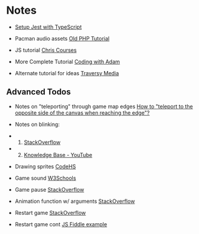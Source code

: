 # Notes

- [Setup Jest with TypeScript](https://itnext.io/testing-with-jest-in-typescript-cc1cd0095421)

- Pacman audio assets [Old PHP Tutorial](https://www.sourcecodester.com/javascript/15146/classic-pacman-game-using-javascript-free-source-code.html)

- JS tutorial [Chris Courses](https://www.youtube.com/watch?v=5IMXpp3rohQ&ab_channel=ChrisCourses)
- More Complete Tutorial [Coding with Adam](https://www.youtube.com/watch?v=Tk48dQCdQ3E)
- Alternate tutorial for ideas [Traversy Media](https://www.youtube.com/watch?v=YBtzzVwrTeE&ab_channel=TraversyMedia)

## Advanced Todos

- Notes on "teleporting" through game map edges [How to "teleport to the opposite side of the canvas when reaching the edge"?](https://forum.processing.org/two/discussion/19329/#Comment_80234)

- Notes on blinking:
- 1. [StackOverflow](https://stackoverflow.com/a/19130017)
- 2. [Knowledge Base - YouTube](https://www.youtube.com/watch?v=8JXA1_UmupI)

- Drawing sprites [CodeHS](https://codehs.com/tutorial/andy/Programming_Sprites_in_JavaScript)

- Game sound [W3Schools](https://www.w3schools.com/graphics/game_sound.asp)

- Game pause [StackOverflow](https://stackoverflow.com/a/43814511)

- Animation function w/ arguments [StackOverflow](https://stackoverflow.com/a/59192231)

- Restart game [StackOverflow](https://stackoverflow.com/a/36869864)
- Restart game cont [JS Fiddle example](https://jsfiddle.net/11wrorox/)
